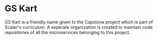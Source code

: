 # GS Kart
GS Kart is a friendly name given to the Capstone project which is part of Scaler's curriculum. A seperate organization is created to maintain code repositories of all the microservices belonging to this project.
